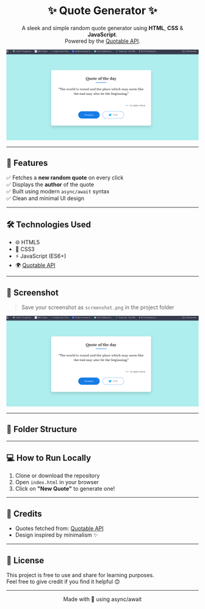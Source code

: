 <h1 align="center">✨ Quote Generator ✨</h1>

<p align="center">
  A sleek and simple random quote generator using <strong>HTML</strong>, <strong>CSS</strong> & <strong>JavaScript</strong>.<br>
  Powered by the <a href="https://api.quotable.io/">Quotable API</a>.
</p>

<p align="center">
  <img src="./screenshot.png" alt="App Screenshot" width="600"/>
</p>

---

## 🚀 Features

✅ Fetches a **new random quote** on every click  
✅ Displays the **author** of the quote  
✅ Built using modern `async/await` syntax  
✅ Clean and minimal UI design  

---

## 🛠️ Technologies Used

- 🌐 HTML5  
- 🎨 CSS3  
- ⚡ JavaScript (ES6+)  
- 🌍 [Quotable API](https://api.quotable.io)

---

## 📸 Screenshot

> Save your screenshot as `screenshot.png` in the project folder

![Quote Generator Preview](./screenshot.png)

---

## 📂 Folder Structure


---

## 💻 How to Run Locally

1. Clone or download the repository  
2. Open `index.html` in your browser  
3. Click on **"New Quote"** to generate one!

---

## 🤝 Credits

- Quotes fetched from: [Quotable API](https://api.quotable.io)  
- Design inspired by minimalism ✨

---

## 📜 License

This project is free to use and share for learning purposes.  
Feel free to give credit if you find it helpful 😊

---

<p align="center">Made with 💙 using async/await</p>

